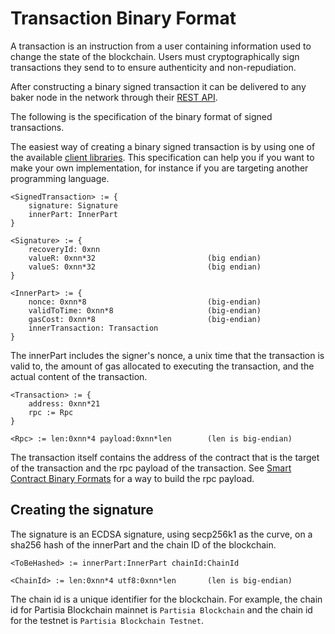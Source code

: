 # Transaction Binary Format

A transaction is an instruction from a user containing information used to change the state of the blockchain. Users
must cryptographically sign transactions they send to to ensure authenticity and non-repudiation.

After constructing a binary signed transaction it can be delivered to any baker node in the network through
their [REST API](/rest/).

The following is the specification of the binary format of signed transactions.

The easiest way of creating a binary signed transaction is by using one of the
available [client libraries](smart-contract-tools-overview.md#client). This specification can help you if you want to
make your own implementation, for instance if you are targeting another programming language.

```
<SignedTransaction> := {
    signature: Signature
    innerPart: InnerPart
}

<Signature> := {
    recoveryId: 0xnn
    valueR: 0xnn*32                         (big endian)
    valueS: 0xnn*32                         (big endian)
}

<InnerPart> := {
    nonce: 0xnn*8                           (big-endian)
    validToTime: 0xnn*8                     (big-endian)
    gasCost: 0xnn*8                         (big-endian)
    innerTransaction: Transaction
}
```

The innerPart includes the signer's nonce, a unix time that the transaction is valid to,
the amount of gas allocated to executing the transaction, and the actual content of the transaction.

```
<Transaction> := {
    address: 0xnn*21
    rpc := Rpc
}

<Rpc> := len:0xnn*4 payload:0xnn*len        (len is big-endian)
```

The transaction itself contains the address of the contract that is the target of the transaction
and the rpc payload of the transaction.
See [Smart Contract Binary Formats](smart-contract-binary-formats.md)
for a way to build the rpc payload.

## Creating the signature

The signature is an ECDSA signature, using secp256k1 as the curve, on a sha256 hash of the innerPart and the chain ID of
the blockchain.

````
<ToBeHashed> := innerPart:InnerPart chainId:ChainId

<ChainId> := len:0xnn*4 utf8:0xnn*len       (len is big-endian)
````

The chain id is a unique identifier for the blockchain. For example, the chain id for Partisia Blockchain mainnet is
`Partisia Blockchain` and the chain id for the testnet is `Partisia Blockchain Testnet`.
